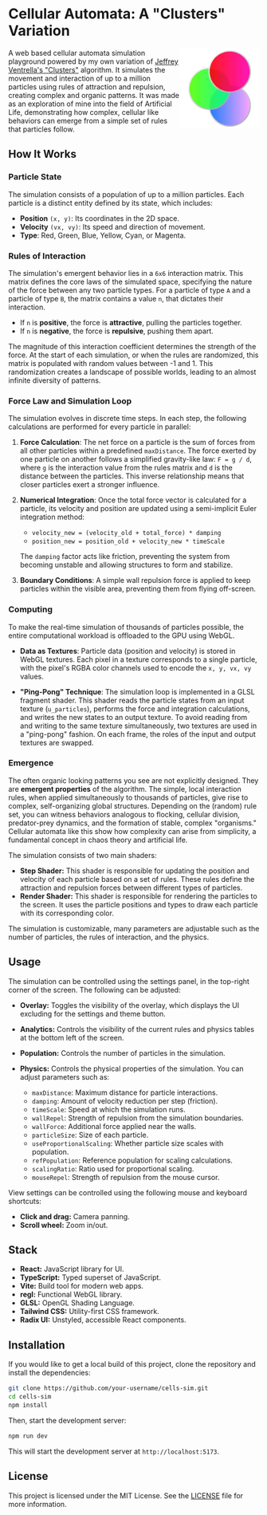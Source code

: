# Cellular Automata: A "Clusters" Variation

<img src="./src/assets/img/logo.png" align="right" alt="Cells Sim Logo" width="160" height="auto">

A web based cellular automata simulation playground powered by my own variation of [Jeffrey Ventrella's "Clusters"](http://www.ventrella.com/Clusters) algorithm. It simulates the movement and interaction of up to a million particles using rules of attraction and repulsion, creating complex and organic patterns. It was made as an exploration of mine into the field of Artificial Life, demonstrating how complex, cellular like behaviors can emerge from a simple set of rules that particles follow.

## How It Works

### Particle State

The simulation consists of a population of up to a million particles. Each particle is a distinct entity defined by its state, which includes:

- **Position** `(x, y)`: Its coordinates in the 2D space.
- **Velocity** `(vx, vy)`: Its speed and direction of movement.
- **Type**: Red, Green, Blue, Yellow, Cyan, or Magenta.

### Rules of Interaction

The simulation's emergent behavior lies in a `6x6` interaction matrix. This matrix defines the core laws of the simulated space, specifying the nature of the force between any two particle types. For a particle of type `A` and a particle of type `B`, the matrix contains a value `n`, that dictates their interaction.

- If `n` is **positive**, the force is **attractive**, pulling the particles together.
- If `n` is **negative**, the force is **repulsive**, pushing them apart.

The magnitude of this interaction coefficient determines the strength of the force. At the start of each simulation, or when the rules are randomized, this matrix is populated with random values between -1 and 1. This randomization creates a landscape of possible worlds, leading to an almost infinite diversity of patterns.

<!-- TODO: Add an image here showing the 6x6 grid of the rules matrix, perhaps with colors indicating attraction (warm colors like red/yellow) and repulsion (cool colors like blue/purple). -->

### Force Law and Simulation Loop

The simulation evolves in discrete time steps. In each step, the following calculations are performed for every particle in parallel:

1.  **Force Calculation**: The net force on a particle is the sum of forces from all other particles within a predefined `maxDistance`. The force exerted by one particle on another follows a simplified gravity-like law: `F = g / d`, where `g` is the interaction value from the rules matrix and `d` is the distance between the particles. This inverse relationship means that closer particles exert a stronger influence.

2.  **Numerical Integration**: Once the total force vector is calculated for a particle, its velocity and position are updated using a semi-implicit Euler integration method:

    - `velocity_new = (velocity_old + total_force) * damping`
    - `position_new = position_old + velocity_new * timeScale`

    The `damping` factor acts like friction, preventing the system from becoming unstable and allowing structures to form and stabilize.

3.  **Boundary Conditions**: A simple wall repulsion force is applied to keep particles within the visible area, preventing them from flying off-screen.

<!-- TODO: Add a diagram here illustrating two particles of different types, their distance 'd', and the resulting force vector 'F' between them. Show both an attractive (g > 0) and a repulsive (g < 0) case. -->

### Computing

To make the real-time simulation of thousands of particles possible, the entire computational workload is offloaded to the GPU using WebGL.

- **Data as Textures**: Particle data (position and velocity) is stored in WebGL textures. Each pixel in a texture corresponds to a single particle, with the pixel's RGBA color channels used to encode the `x, y, vx, vy` values.

- **"Ping-Pong" Technique**: The simulation loop is implemented in a GLSL fragment shader. This shader reads the particle states from an input texture (`u_particles`), performs the force and integration calculations, and writes the new states to an output texture. To avoid reading from and writing to the same texture simultaneously, two textures are used in a "ping-pong" fashion. On each frame, the roles of the input and output textures are swapped.

### Emergence

The often organic looking patterns you see are not explicitly designed. They are **emergent properties** of the algorithm. The simple, local interaction rules, when applied simultaneously to thousands of particles, give rise to complex, self-organizing global structures. Depending on the (random) rule set, you can witness behaviors analogous to flocking, cellular division, predator-prey dynamics, and the formation of stable, complex "organisms." Cellular automata like this show how complexity can arise from simplicity, a fundamental concept in chaos theory and artificial life.

<!-- TODO: Add a gallery of screenshots here showcasing different emergent patterns from different random rule sets. For example, one showing tight clusters, one showing swirling galaxies, and one showing filament-like structures. -->

The simulation consists of two main shaders:

- **Step Shader:** This shader is responsible for updating the position and velocity of each particle based on a set of rules. These rules define the attraction and repulsion forces between different types of particles.
- **Render Shader:** This shader is responsible for rendering the particles to the screen. It uses the particle positions and types to draw each particle with its corresponding color.

The simulation is customizable, many parameters are adjustable such as the number of particles, the rules of interaction, and the physics.

## Usage

The simulation can be controlled using the settings panel, in the top-right corner of the screen. The following can be adjusted:

- **Overlay:** Toggles the visibility of the overlay, which displays the UI excluding for the settings and theme button.
- **Analytics:** Controls the visibility of the current rules and physics tables at the bottom left of the screen.
- **Population:** Controls the number of particles in the simulation.
- **Physics:** Controls the physical properties of the simulation. You can adjust parameters such as:

  - `maxDistance`: Maximum distance for particle interactions.
  - `damping`: Amount of velocity reduction per step (friction).
  - `timeScale`: Speed at which the simulation runs.
  - `wallRepel`: Strength of repulsion from the simulation boundaries.
  - `wallForce`: Additional force applied near the walls.
  - `particleSize`: Size of each particle.
  - `useProportionalScaling`: Whether particle size scales with population.
  - `refPopulation`: Reference population for scaling calculations.
  - `scalingRatio`: Ratio used for proportional scaling.
  - `mouseRepel`: Strength of repulsion from the mouse cursor.

View settings can be controlled using the following mouse and keyboard shortcuts:

- **Click and drag:** Camera panning.
- **Scroll wheel:** Zoom in/out.

## Stack

- **React:** JavaScript library for UI.
- **TypeScript:** Typed superset of JavaScript.
- **Vite:** Build tool for modern web apps.
- **regl:** Functional WebGL library.
- **GLSL:** OpenGL Shading Language.
- **Tailwind CSS:** Utility-first CSS framework.
- **Radix UI:** Unstyled, accessible React components.

## Installation

If you would like to get a local build of this project, clone the repository and install the dependencies:

```bash
git clone https://github.com/your-username/cells-sim.git
cd cells-sim
npm install
```

Then, start the development server:

```bash
npm run dev
```

This will start the development server at `http://localhost:5173`.

## License

This project is licensed under the MIT License. See the [LICENSE](./LICENSE) file for more information.
